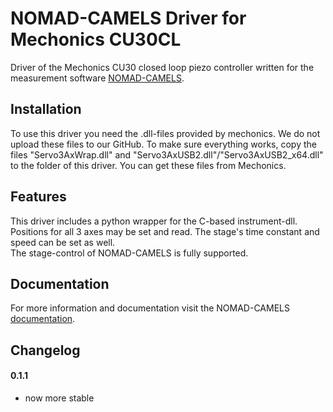 # NOMAD-CAMELS Driver for Mechonics CU30CL

Driver of the Mechonics CU30 closed loop piezo controller written for the measurement software [NOMAD-CAMELS](https://fau-lap.github.io/NOMAD-CAMELS/).

## Installation
To use this driver you need the .dll-files provided by mechonics. We do not upload these files to our GitHub. To make sure everything works, copy the files "Servo3AxWrap.dll" and "Servo3AxUSB2.dll"/"Servo3AxUSB2_x64.dll" to the folder of this driver. You can get these files from Mechonics.

## Features
This driver includes a python wrapper for the C-based instrument-dll.  
Positions for all 3 axes may be set and read. The stage's time constant and speed can be set as well.  
The stage-control of NOMAD-CAMELS is fully supported. 

## Documentation

For more information and documentation visit the NOMAD-CAMELS [documentation](https://fau-lap.github.io/NOMAD-CAMELS/doc/instruments/instruments.html).


## Changelog

#### 0.1.1
- now more stable

